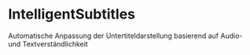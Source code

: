 # IntelligentSubtitles
Automatische Anpassung der Untertiteldarstellung basierend auf Audio- und Textverständlichkeit
